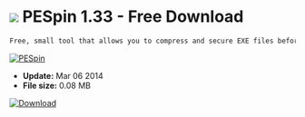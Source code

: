 # ![](https://cdn.softexe.net/static/icon/win.gif) PESpin 1.33 - Free Download

```sh
Free, small tool that allows you to compress and secure EXE files before editing using such programs as Restorator Resource Editor or PE Explorer. PESpin compresses the full executable code, data and resources, providing protection against patching or disassembling the program. The libraries used to compress the resources were borrowed from the aPlib code created by Joergen Ibsen.
```
[![PESpin](https://gallery.dpcdn.pl/imgc/Tools/1919/g_-_420x350_1.5_-_x20110131113436_00.jpg)](https://softexe.net/win/development-it/development-tools/pespin:pbgad.html)




- **Update:** Mar 06 2014
- **File size:** 0.08 MB

[![Download](https://cdn.softexe.net/static/img/download.png)](https://softexe.net/win/development-it/development-tools/pespin:pbgad.html)

